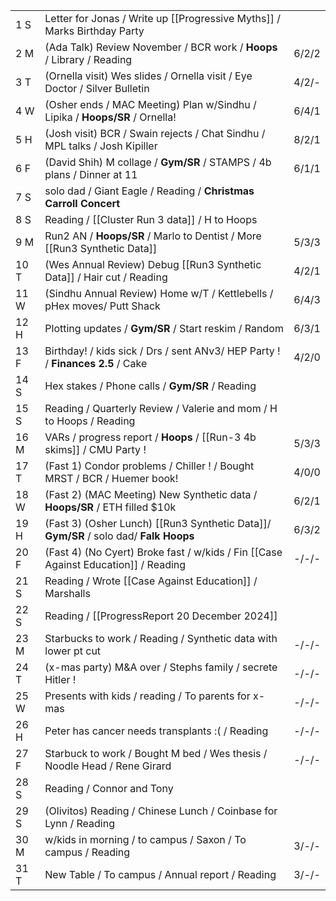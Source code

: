 |      |                                                                                       |       |
| ---- | ------------------------------------------------------------------------------------- | ----- |
| 1  S | Letter for Jonas / Write up [[Progressive Myths]] / Marks Birthday Party              |       |
| 2  M | (Ada Talk) Review November / BCR work / **Hoops** / Library / Reading                 | 6/2/2 |
| 3  T | (Ornella visit) Wes slides / Ornella visit / Eye Doctor / Silver Bulletin             | 4/2/- |
| 4  W | (Osher ends / MAC Meeting) Plan w/Sindhu / Lipika / **Hoops/SR** / Ornella!           | 6/4/1 |
| 5  H | (Josh visit) BCR / Swain rejects / Chat Sindhu / MPL talks / Josh Kipiller            | 8/2/1 |
| 6  F | (David Shih) M collage / **Gym/SR** / STAMPS / 4b plans / Dinner at 11                | 6/1/1 |
| 7  S | solo dad / Giant Eagle / Reading / **Christmas Carroll Concert**                      |       |
| 8  S | Reading / [[Cluster Run 3 data]] / H to Hoops                                         |       |
| 9  M | Run2 AN / **Hoops/SR**  / Marlo to Dentist / More [[Run3 Synthetic Data]]             | 5/3/3 |
| 10 T | (Wes Annual Review) Debug [[Run3 Synthetic Data]] / Hair cut / Reading                | 4/2/1 |
| 11 W | (Sindhu Annual Review) Home w/T / Kettlebells / pHex moves/ Putt Shack                | 6/4/3 |
| 12 H | Plotting updates  / **Gym/SR** / Start reskim / Random                                | 6/3/1 |
| 13 F | Birthday! / kids sick / Drs / sent ANv3/ HEP Party ! / **Finances 2.5** / Cake        | 4/2/0 |
| 14 S | Hex stakes / Phone calls / **Gym/SR** / Reading                                       |       |
| 15 S | Reading / Quarterly Review / Valerie and mom / H to Hoops / Reading                   |       |
| 16 M | VARs / progress report / **Hoops** / [[Run-3 4b skims]] / CMU Party !                 | 5/3/3 |
| 17 T | (Fast 1) Condor problems / Chiller ! /  Bought MRST / BCR / Huemer book!              | 4/0/0 |
| 18 W | (Fast 2) (MAC Meeting) New Synthetic data / **Hoops/SR** / ETH filled $10k            | 6/2/1 |
| 19 H | (Fast 3) (Osher Lunch) [[Run3 Synthetic Data]]/ **Gym/SR** / solo dad/ **Falk Hoops** | 6/3/2 |
| 20 F | (Fast 4) (No Cyert) Broke fast / w/kids / Fin [[Case Against Education]] / Reading    | -/-/- |
| 21 S | Reading / Wrote [[Case Against Education]] / Marshalls                                |       |
| 22 S | Reading / [[ProgressReport 20 December 2024]]                                         |       |
| 23 M | Starbucks to work / Reading / Synthetic data with lower pt cut                        | -/-/- |
| 24 T | (x-mas party) M&A over / Stephs family / secrete Hitler !                             | -/-/- |
| 25 W | Presents with kids / reading / To parents for x-mas                                   | -/-/- |
| 26 H | Peter has cancer needs transplants :( / Reading                                       | -/-/- |
| 27 F | Starbuck to work / Bought M bed / Wes thesis / Noodle Head / Rene Girard              | -/-/- |
| 28 S | Reading / Connor and Tony                                                             |       |
| 29 S | (Olivitos) Reading / Chinese Lunch / Coinbase for Lynn / Reading                      |       |
| 30 M | w/kids in morning / to campus / Saxon / To campus / Reading                           | 3/-/- |
| 31 T | New Table / To campus / Annual report / Reading                                       | 3/-/- |
